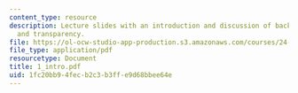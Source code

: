 ```yaml
---
content_type: resource
description: Lecture slides with an introduction and discussion of background, martin,
  and transparency.
file: https://ol-ocw-studio-app-production.s3.amazonaws.com/courses/24-500-topics-in-philosophy-of-mind-perceptual-experience-spring-2007/1fc20bb94fecb2c3b3ffe9d68bbee64e_1_intro.pdf
file_type: application/pdf
resourcetype: Document
title: 1_intro.pdf
uid: 1fc20bb9-4fec-b2c3-b3ff-e9d68bbee64e
---
```

